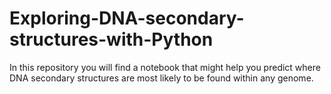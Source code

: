 # Exploring-DNA-secondary-structures-with-Python
In this repository you will find a notebook that might help you predict where DNA secondary structures are most likely to be found within any genome.

